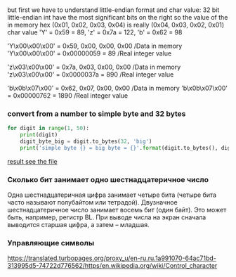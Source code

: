 ###

but first we have to understand little-endian format and char value:
32 bit little-endian int have the most significant bits on the right
so the value of the in memory hex (0x01, 0x02, 0x03, 0x04) is really (0x04, 0x03, 0x02, 0x01) 
char value 'Y' = 0x59 = 89, 'z' = 0x7a = 122, 'b' = 0x62 = 98

'Y\x00\x00\x00' = 0x59, 0x00, 0x00, 0x00 /Data in memory
'Y\x00\x00\x00' = 0x00000059 = 89 /Real integer value

'z\x03\x00\x00' = 0x7a, 0x03, 0x00, 0x00 /Data in memory
'z\x03\x00\x00' = 0x0000037a = 890 /Real integer value

'b\x0b\x07\x00' = 0x62, 0x07, 0x00, 0x00 /Data in memory
'b\x0b\x07\x00' = 0x00000762 = 1890 /Real integer value

### convert from a number to simple byte and 32 bytes
```python
for digit in range(1, 50):
    print(digit)
    digit_byte_big = digit.to_bytes(32, 'big')
    print('simple byte {} = big byte = {}'.format(digit.to_bytes(), digit_byte_big))
```
[result see the file](./files/get32byteDigit.txt)

### Сколько бит занимает одно шестнадцатеричное число

Одна шестнадцатеричная цифра занимает четыре бита (четыре бита часто называют полубайтом или тетрадой). Двузначное шестнадцатеричное число занимает восемь бит (один байт). Это может быть, например, регистр BL. При выводе числа на экран сначала выводится старшая цифра, а затем – младшая.

### Управляющие символы
 https://translated.turbopages.org/proxy_u/en-ru.ru.1a991070-64ac71bd-313995d5-74722d776562/https/en.wikipedia.org/wiki/Control_character
